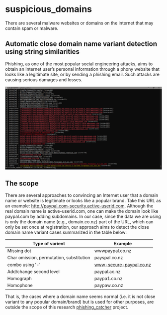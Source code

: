 # suspicious_domains
 There are several malware websites or domains on the internet that may contain spam or malware.

## Automatic close domain name variant detection using string similarities

Phishing, as one of the most popular social engineering attacks, aims to obtain an Internet user’s personal information through a phony website that looks like a legitimate site, or by sending a phishing email. Such attacks are causing serious damages and losses. 

![image](Untitled.png)

## The scope
There are several approaches to convincing an Internet user that a domain name or website is legitimate or looks like a popular brand. Take this URL as an example: http://paypal.com-security.active-userid.com. Although the real domain name is active-userid.com, one can make the domain look like paypal.com by adding subdomains. In our case, since the data we are using is only the domain name (e.g., domain.co.nz) part of the URL, which can only be set once at registration, our approach aims to detect the close domain name variant cases summarized in the table below:

|Type of varient|Example|
|---------------|-------|
|Missing dot|wwwpaypal.co.nz
|Char omission, permutation, substitution|payspal.co.nz|
|combo using '-'|www-secure-paypal.co.nz|
|Add/change second level|paypal.ac.nz|
|Homograph|paypa1.co.nz|
|Homophone|paypaw.co.nz|
 
That is, the cases where a domain name seems normal (i.e. it is not close variant to any popular domain/brand) but is used for other purposes, are outside the scope of this research [phishing_catcher](https://github.com/readloud/phishing_catcher.git) project.
